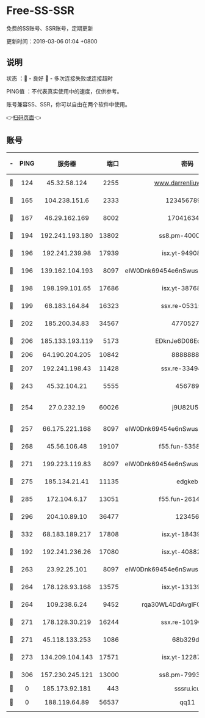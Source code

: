 # Free-SS-SSR

免费的SS账号、SSR账号，定期更新

更新时间：2019-03-06 01:04 +0800

## 说明

状态     ：🙂 - 良好 🙁 - 多次连接失败或连接超时

PING值   ：不代表真实使用中的速度，仅供参考。

账号兼容SS、SSR，你可以自由在两个软件中使用。

👉[扫码页面](https://liesauer.github.io/free-ss-ssr.github.io/)👈

## 账号

|-|PING|服务器|端口|密码|加密方式|区域|
|:----:|:----:|:-----:|-----:|:----:|:----:|:----:|
|🙂|124|45.32.58.124|2255|www.darrenliuwei.com|aes-256-cfb|JP|
|🙂|165|104.238.151.6|2333|12345678900|aes-256-cfb|JP|
|🙂|167|46.29.162.169|8002|1704163453|aes-256-cfb|RU|
|🙂|194|192.241.193.180|13802|ss8.pm-40001184|aes-256-cfb|US|
|🙂|196|192.241.239.98|17939|isx.yt-94908149|aes-256-cfb|US|
|🙂|196|139.162.104.193|8097|eIW0Dnk69454e6nSwuspv9DmS201tQ0D|aes-256-cfb|JP|
|🙂|198|198.199.101.65|17686|isx.yt-38768454|aes-256-cfb|US|
|🙂|199|68.183.164.84|16323|ssx.re-05315643|aes-256-cfb|US|
|🙂|202|185.200.34.83|34567|47705279|aes-256-cfb|US|
|🙂|206|185.133.193.119|5173|EDknJe6D06EoWDaw|aes-256-cfb|US|
|🙂|206|64.190.204.205|10842|88888888|rc4-md5|US|
|🙂|207|192.241.198.43|11428|ssx.re-33494381|aes-256-cfb|US|
|🙂|243|45.32.104.21|5555|456789|aes-256-cfb|SG|
|🙂|254|27.0.232.19|60026|j9U82U53|xchacha20-ietf-poly1305|HK|
|🙂|257|66.175.221.168|8097|eIW0Dnk69454e6nSwuspv9DmS201tQ0D|aes-256-cfb|US|
|🙂|268|45.56.106.48|19107|f55.fun-53586818|aes-256-cfb|US|
|🙂|271|199.223.119.83|8097|eIW0Dnk69454e6nSwuspv9DmS201tQ0D|aes-256-cfb|US|
|🙂|275|185.134.21.41|11135|edgkeb|aes-256-cfb|GB|
|🙂|285|172.104.6.17|13051|f55.fun-26146872|aes-256-cfb|US|
|🙂|296|204.10.89.10|36477|123456|aes-256-cfb|US|
|🙂|332|68.183.189.217|17808|isx.yt-18439872|aes-256-cfb|SG|
|🙂|192|192.241.236.26|17080|isx.yt-40882343|aes-256-cfb|US|
|🙂|263|23.92.25.101|8097|eIW0Dnk69454e6nSwuspv9DmS201tQ0D|aes-256-cfb|US|
|🙂|264|178.128.93.168|13575|isx.yt-13139523|aes-256-cfb|SG|
|🙂|264|109.238.6.24|9452|rqa30WL4DdAvgIFG6Fs3znzTa|aes-256-cfb|FR|
|🙂|271|178.128.30.219|16244|ssx.re-10190276|aes-256-cfb|SG|
|🙂|271|45.118.133.253|1086|68b329da|aes-256-cfb|SG|
|🙂|273|134.209.104.143|17571|isx.yt-12287887|aes-256-cfb|SG|
|🙂|306|157.230.245.121|13000|ss8.pm-79933809|aes-256-cfb|SG|
|🙁|0|185.173.92.181|443|sssru.icu|rc4-md5|RU|
|🙁|0|188.119.64.89|56537|qq11|aes-256-cfb|RU|
